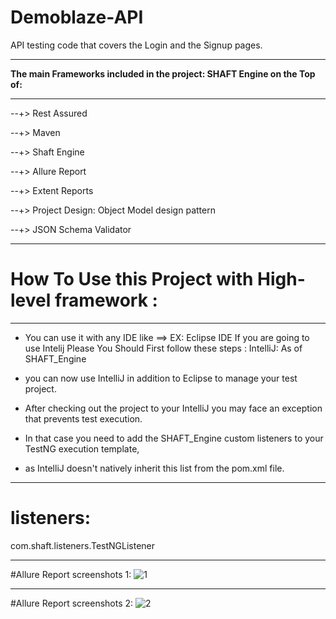 # Demoblaze-API
API testing code that covers the Login and the Signup pages.

-----------------------------------------------------

**The main Frameworks included in the project: SHAFT Engine on the Top of:**

-----------------------------------------------------

--+> Rest Assured 

--+> Maven

--+> Shaft Engine

--+> Allure Report

--+> Extent Reports

--+> Project Design: Object Model design pattern

--+> JSON Schema Validator



-----------------------------------------------------
# How To Use this Project with High-level framework : 
-----------------------------------------------------
* You can use it with any IDE like ==> EX: Eclipse IDE If you are going to use Intelij Please You Should First follow these steps : IntelliJ: As of SHAFT_Engine 
* you can now use IntelliJ in addition to Eclipse to manage your test project.

* After checking out the project to your IntelliJ you may face an exception that prevents test execution.

* In that case you need to add the SHAFT_Engine custom listeners to your TestNG execution template, 
* as IntelliJ doesn't natively inherit this list from the pom.xml file.

 -----------------------------------------------------

# listeners: 
com.shaft.listeners.TestNGListener

-----------------------------------------------------
#Allure Report screenshots 1:
![1](https://github.com/ashrafed/Demoblaze-API/assets/21038151/56b185a2-706d-4d06-8ff7-7000b9864d73)

-----
#Allure Report screenshots 2:
![2](https://github.com/ashrafed/Demoblaze-API/assets/21038151/861592ca-5300-4c42-b920-3181dde7c58f)




